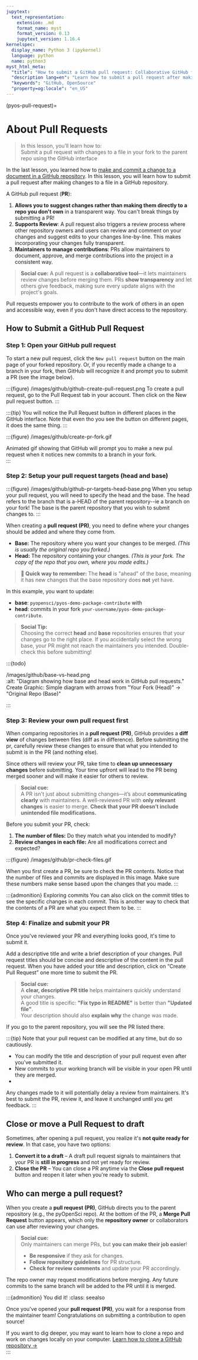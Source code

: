 ```yaml
---
jupytext:
  text_representation:
    extension: .md
    format_name: myst
    format_version: 0.13
    jupytext_version: 1.16.4
kernelspec:
  display_name: Python 3 (ipykernel)
  language: python
  name: python3
myst_html_meta:
  "title": "How to submit a GitHub pull request: Collaborative GitHub for beginners"
  "description lang=en": "Learn how to submit a pull request after making changes to a file in a GitHub repository"
  "keywords": "GitHub, OpenSource"
  "property=og:locale": "en_US"
---
```


(pyos-pull-request)=
# About Pull Requests

> In this lesson, you’ll learn how to:  
> <i class="fa-solid fa-circle-check" style="color: #81c0aa;"></i> Submit a pull request with changes to a file in your fork to the parent repo using the GitHub interface
> 

In the last lesson, you learned how to [make and commit a change to a document in a GitHub repository](pyos-edit-commit-files).
In this lesson, you will learn how to submit a pull request after making changes to a file in a GitHub repository.  

A GitHub pull request (**PR**):

1. **Allows you to suggest changes rather than making them directly to a repo you don't own** in a transparent way. You can't break things by submitting a PR!
1. **Supports Review**: A pull request also triggers a review process where other repository owners and users can review and comment on your changes and suggest edits to your changes line-by-line. This makes incorporating your changes fully transparent.
1. **Maintainers to manage contributions**: PRs allow maintainers to document, approve, and merge contributions into the project in a consistent way.

> **<i class="fa-solid fa-handshake-angle" style="color: #81c0aa;"></i> Social cue:** 
> A pull request is a **collaborative tool**—it lets maintainers review changes 
> before merging them. PRs **show transparency** and let others give feedback, 
> making sure every update aligns with the project's goals.   

Pull requests empower you to contribute to the work of others in an open and accessible way, even if you don't have direct access to the repository.

## How to Submit a GitHub Pull Request

### Step 1: Open your GitHub pull request

To start a new pull request, click the <kbd>`New pull request`</kbd> button on the main page of your forked repository. Or, if you recently made a change to a branch in your fork, then GitHub will recognize it and prompt you to submit a PR (see the image below).

:::{figure} /images/github/github-create-pull-request.png
To create a pull request, go to the Pull Request tab in your account. Then click on the New pull request button.
:::

:::{tip}
You will notice the Pull Request button in different places in the GitHub interface. Note that even tho you see the button on different pages, it does the same thing.
:::

:::{figure} /images/github/create-pr-fork.gif

Animated gif showing that GitHub will prompt you to make a new pul request when it notices new commits to a branch in your fork.  
:::

### Step 2: Setup your pull request targets (head and base)

:::{figure} /images/github/github-pr-targets-head-base.png
When you setup your pull request, you will need to specify the head and the base. The head refers to the branch that is a-HEAD of the parent repository--ie a branch on your fork! The base is the parent repository that you wish to submit changes to.
:::

When creating a **pull request (PR)**, you need to define where your changes should be added and where they come from. 

- **<i class="fa-solid fa-database" style="color: #81c0aa;"></i> Base:** The repository where you want your changes to be merged. *(This is usually the original repo you forked.)*  
- **<i class="fa-solid fa-code-branch" style="color: #81c0aa;"></i> Head:** The repository containing your changes. *(This is your fork. The copy of the repo that you own, where you made edits.)*  


> **🔹 Quick way to remember:** The **head** is "ahead" of the base, meaning it has new changes that the base repository does **not** yet have.

In this example, you want to update:

* **base**: `pyopensci/pyos-demo-package-contribute` with
* **head**: commits in your fork `your-username/pyos-demo-package-contribute`.


> **<i class="fa-solid fa-code-branch" style="color: #81c0aa;"></i> Social Tip:**  
> Choosing the correct **head** and **base** repositories ensures that your changes 
> go to the right place. If you accidentally select the wrong base, your PR might not 
> reach the maintainers you intended. Double-check this before submitting!  


:::{todo}
 
/images/github/base-vs-head.png  
:alt: "Diagram showing how base and head work in GitHub pull requests."  
Create Graphic: Simple diagram with arrows from "Your Fork (Head)" → "Original Repo (Base)"  

:::

### Step 3: Review your own pull request first

When comparing repositories in a **pull request (PR)**, GitHub provides a **diff view** of changes between files (diff as in difference). Before submitting the pr, carefully review these changes to ensure that what you intended to submit is in the PR (and nothing else).

Since others will review your PR, take time to **clean up unnecessary changes** before submitting. Your time upfront will lead to the PR being merged sooner and will make it easier for others to review.  

> **<i class="fa-solid fa-magnifying-glass" style="color: #81c0aa;"></i> Social cue:**  
> A PR isn't just about submitting changes—it’s about **communicating clearly** with 
> maintainers. A well-reviewed PR with **only relevant changes** is easier to merge. 
> **Check that your PR doesn’t include unintended file modifications.**  

Before you submit your PR, check:

1. **The number of files:** Do they match what you intended to modify?
2. **Review changes in each file:** Are all modifications correct and expected?

:::{figure} /images/github/pr-check-files.gif

When you first create a PR, be sure to check the PR contents. Notice that the number of files and commits are displayed in this image. Make sure these numbers make sense based upon the changes that you made.
:::

:::{admonition} <i class="fa fa-star"></i> Exploring commits
You can also click on the commit titles to see the specific changes in each commit. This is another way to check that the contents of a PR are what you expect them to be.
:::

### Step 4: Finalize and submit your PR

Once you've reviewed your PR and everything looks good, it's time to submit it.

Add a descriptive title and write a brief description of your changes. Pull request titles should be concise and descriptive of the content in the pull request. When you have added your
title and description, click on “Create Pull Request” one more time to submit the PR.

> **<i class="fa-solid fa-pen-to-square" style="color: #81c0aa;"></i> Social cue:**  
> A **clear, descriptive PR title** helps maintainers quickly understand your changes.  
> A good title is specific: **"Fix typo in README"** is better than **"Updated file"**.  
> Your description should also **explain why** the change was made.   

If you go to the parent repository, you will see the PR listed there.

:::{tip}
Note that your pull request can be modified at any time, but do so cautiously. 

* You can modify the title and description of your pull request even after you've submitted it.
* New commits to your working branch will be visible in your open PR until they are merged.
* 
Any changes made to it will potentially delay a review from maintainers. It's best to submit the PR, review it, and leave it unchanged until you get feedback. 
:::

## Close or move a Pull Request to draft

Sometimes, after opening a pull request, you realize it's **not quite ready for review**. In that case, you have two options:  

1. **<i class="fa-solid fa-file-pen" style="color: #81c0aa;"></i> Convert it to a draft** – A draft pull request signals to maintainers that your PR is **still in progress** and not yet ready for review.  
2. **<i class="fa-solid fa-xmark" style="color: #81c0aa;"></i> Close the PR** – You can close a PR anytime via the **Close pull request** button and reopen it later when you're ready to submit.  

## Who can merge a pull request?

When you create a **pull request (PR)**, GitHub directs you to the parent repository (e.g., the pyOpenSci repo). At the bottom of the PR, a **Merge Pull Request** button appears, which only the **repository owner** or collaborators can use after reviewing your changes.

> **<i class="fa-solid fa-user-shield" style="color: #81c0aa;"></i> Social cue:**  
> Only maintainers can merge PRs, but **you can make their job easier**!  
> - **Be responsive** if they ask for changes.  
> - **Follow repository guidelines** for PR structure.  
> - **Check for review comments** and update your PR accordingly.   

The repo owner may request modifications before merging. Any future commits to the same branch will be added to the PR until it is merged.


:::{admonition} You did it! 
:class: seealso  

Once you've opened your **pull request (PR)**, you wait for a response from the maintainer team! Congratulations on submitting a contribution to open source! 

If you want to dig deeper, you may want to learn how to clone a repo and work on changes locally on your computer.
[<i class="fa-solid fa-circle-check" style="color: #81c0aa;"></i> Learn how to clone a GitHub repository →](clone-repo)  
:::
